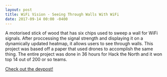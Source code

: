 ```yaml
---
layout: post
title: WiFi Vision - Seeing Through Walls With WiFi
date: 2017-09-14 00:00 -0400
---
```



<!---
Write a really in depth explanation for this with more pictures and maybe refactor and redo my code
-->

A motorised stick of wood that has six chips used to sweep a wall for WiFi signals. After proccessing the signal strength and displaying it on a dynamically updated heatmap, it allows users to see through walls. This project was based off a paper that used drones to accomplish the same thing. The entire project was done in 36 hours for Hack the North and it won top 14 out of 200 or so teams.


[Check out the devpost!](https://devpost.com/software/pronto-vision)
